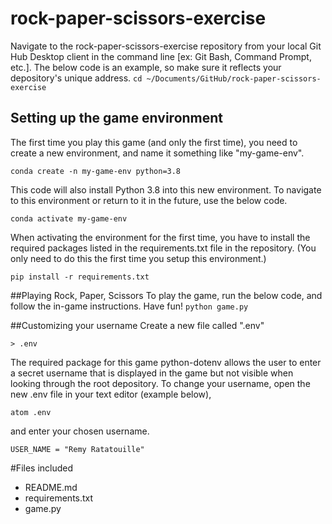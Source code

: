 # rock-paper-scissors-exercise
Navigate to the rock-paper-scissors-exercise repository from your local Git Hub
Desktop client in the command line [ex: Git Bash, Command Prompt, etc.]. The below code
is an example, so make sure it reflects your depository's unique address.
`cd ~/Documents/GitHub/rock-paper-scissors-exercise`

## Setting up the game environment
The first time you play this game (and only the first time), you need to create
a new environment, and name it something like "my-game-env".

`conda create -n my-game-env python=3.8`

This code will also install Python 3.8 into this new environment.
To navigate to this environment or return to it in the future, use the below code.

`conda activate my-game-env`


When activating the environment for the first time, you have to install the
required packages listed in the requirements.txt file in the repository. (You only
need to do this the first time you setup this environment.)

`pip install -r requirements.txt`


##Playing Rock, Paper, Scissors
To play the game, run the below code, and follow the in-game instructions. Have fun!
`python game.py`


##Customizing your username
Create a new file called ".env"

`> .env`


The required package for this game python-dotenv allows the user to
enter a secret username that is displayed in the game but not visible when
looking through the root depository.
To change your username, open the new .env file in your text editor (example below),

`atom .env`

and enter your chosen username.

`USER_NAME = "Remy Ratatouille"`


#Files included
- README.md
- requirements.txt
- game.py

